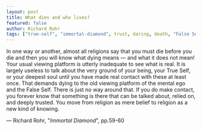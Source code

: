 ```yaml
---
layout: post
title: What dies and who lives?
featured: false
author: Richard Rohr
tags: ["true-self", "immortal-diamond", trust, daring, death, "False Self", life, death,  search, "letting go", religion, spirituality]
---
```


In one way or another, almost all religions say that you must die before you die and then you will know what dying means ― and what it does not mean! Your usual viewing platform is utterly inadequate to see what is real. It is largely useless to talk about the very ground of your being, your True Self, or your deepest soul until you have made real contact with these at least once. That demands dying to the old viewing platform of the mental ego and the False Self. There is just no way around that. If you do make contact, you forever know that something is there that can be talked about, relied on, and deeply trusted. You move from religion as mere belief to religion as a new kind of knowing.

― Richard Rohr, "_Immortal Diamond_", pp.59-60